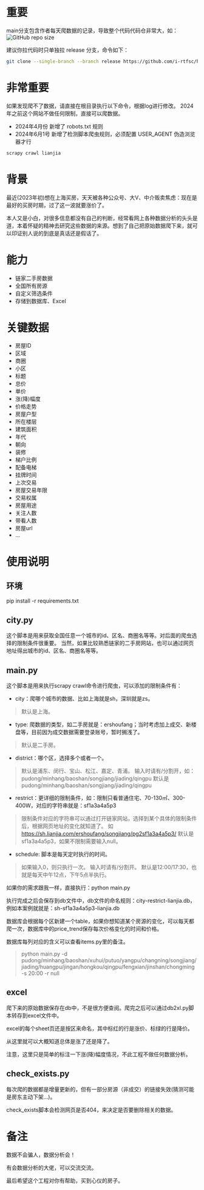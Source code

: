 # 重要

main分支包含作者每天爬数据的记录，导致整个代码代码仓非常大，如：![GitHub repo size](https://img.shields.io/github/repo-size/i-rtfsc/house)

建议你拉代码时只单独拉 release 分支，命令如下：

```bash
git clone --single-branch --branch release https://github.com/i-rtfsc/house.git
```

# 非常重要

如果发现爬不了数据，请直接在根目录执行以下命令，根据log进行修改。
2024年之前这个网站不做任何限制，直接可以爬数据。
- 2024年4月份  新增了 robots.txt 规则
- 2024年6月1号 新增了检测脚本爬虫规则，必须配置 USER_AGENT 伪造浏览器才行

```bash
scrapy crawl lianjia
```

# 背景
最近(2023年初)想在上海买房，天天被各种公众号、大V、中介贩卖焦虑：现在是最好的买房时期，过了这一波就要涨价了。

本人又是小白，对很多信息都没有自己的判断，经常看网上各种数据分析的头头是道，本着怀疑的精神去研究这些数据的来源。想到了自己把原始数据爬下来，就可以印证别人说的到底是真话还是假话了。

# 能力
- 链家二手房数据
- 全国所有房源
- 自定义筛选条件
- 存储到数据库、Excel

# 关键数据
- 房屋ID
- 区域
- 商圈
- 小区
- 标题
- 总价
- 单价
- 涨(降)幅度
- 价格走势
- 房屋户型
- 所在楼层
- 建筑面积
- 年代
- 朝向
- 装修
- 梯户比例
- 配备电梯
- 挂牌时间
- 上次交易
- 房屋交易年限
- 交易权属
- 房屋用途
- 关注人数
- 带看人数
- 房屋url
- ...

# 使用说明

## 环境
pip install -r requirements.txt

## city.py
这个脚本是用来获取全国任意一个城市的id、区名、商圈名等等。对后面的爬虫选择的限制条件很重要。
当然，如果比较熟悉链家的二手房网站，也可以通过网页地址得出城市的id、区名、商圈名等等。

## main.py
这个脚本是用来执行scrapy crawl命令进行爬虫，可以添加的限制条件有：
- city：爬哪个城市的数据、比如上海就是sh，深圳就是zs。
> 默认是上海。

- type: 爬数据的类型，如二手房就是：ershoufang；当时考虑加上成交、新楼盘等，目前因为成交数据需要登录账号，暂时搁浅了。 
> 默认是二手房。

- district：哪个区，选择多个或者一个。
> 默认是浦东、闵行、宝山、松江、嘉定、青浦。
> 输入时请有/分割开，如：pudong/minhang/baoshan/songjiang/jiading/qingpu
> 默认是pudong/minhang/baoshan/songjiang/jiading/qingpu

- restrict：更详细的限制条件，如：限制只看普通住宅、70-130㎡、300-400W，对应的字符串就是：sf1a3a4a5p3
> 限制条件对应的字符串可以通过打开链家网站，选择到某个具体的限制条件后，根据网页地址的变化就知道了。
> 如 https://sh.lianjia.com/ershoufang/songjiang/pg2sf1a3a4a5p3/
> 默认是sf1a3a4a5p3，如果不限制需要输入null。

- schedule: 脚本是每天定时执行的时间。
> 如果输入0，则只执行一次。
> 输入时请有/分割开。
> 默认是12:00/17:30，也就是每天中午12点，下午5点半执行。 

如果你的需求跟我一样，直接执行：python main.py

执行完成之后会保存到db文件中，db文件的命名规则：city-restrict-lianjia.db，例如本案例就就是：sh-sf1a3a4a5p3-lianjia.db

数据库会根据每个区新建一个table，如果你想知道某个房源的变化，可以每天都爬一次，数据库中的price_trend保存每次价格变化的时间和价格。

数据库每列对应的含义可以查看items.py里的备注。

> python main.py -d pudong/minhang/baoshan/xuhui/putuo/yangpu/changning/songjiang/jiading/huangpu/jingan/hongkou/qingpu/fengxian/jinshan/chongming -s 20:00 -r null

## excel
爬下来的原始数据保存在db中，不是很方便查阅。爬完之后可以通过db2xl.py脚本转存到excel文件中。

excel的每个sheet页还是按区来命名，其中标红的行是涨价、标绿的行是降价。

从这里就可以大概知道总体是涨了还是降了。

注意，这里只是简单的标注一下涨(降)幅度情况，不此工程不做任何数据分析。

## check_exists.py
每次爬的数据都是增量更新的，但有一部分房源（非成交）的链接失效(猜测可能是房东主动下架...)。

check_exists脚本会检测网页是否404，来决定是否要删除相关的数据。


# 备注
数据不会骗人，数据分析会！

有会数据分析的大佬，可以交流交流。

最后希望这个工程对你有帮助，买到心仪的房子。
